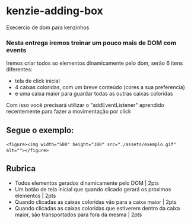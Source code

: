# kenzie-adding-box

Execercio de dom para kenzinhos

### Nesta entrega iremos treinar um pouco mais de DOM com events

Iremos criar todos so elementos dinamicamente pelo dom, serão 6 itens diferentes:

- tela de click inicial
- 4 caixas coloridas, com um breve conteúdo (cores a sua preferencia)
- e uma caixa maior para guardar todas as outras caixas coloridas

Com isso você precisará utilizar o "addEventListener" aprendido recentemente para fazer a movimentação por click

## Segue o exemplo:

    <figure><img width="500" height="300" src="./assets/exemplo.gif" alt=""></figure>

## Rubrica

- Todos elementos gerados dinamicamente pelo DOM | 2pts
- Um botão de tela inicial que quando clicado gerará os proximos elementos | 2pts
- Quando clicadas as caixas coloridas vão para a caixa maior | 2pts
- Quando clicadas as caixas coloridas que estiverem dentro da caixa maior, são transportados para fora da mesma | 2pts
